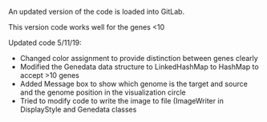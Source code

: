 An updated version of the code is loaded into GitLab. 

This version code works well for the genes <10

Updated code 5/11/19:
- Changed color assignment to provide distinction between genes clearly
- Modified the Genedata data structure to LinkedHashMap to HashMap to accept >10 genes
- Added Message box to show which genome is the target and source and the genome position in the visualization circle
- Tried to modify code to write the image to file (ImageWriter in DisplayStyle and Genedata classes

